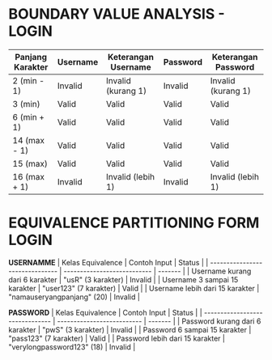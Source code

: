 # BOUNDARY VALUE ANALYSIS - LOGIN

| Panjang Karakter | Username | Keterangan Username | Password | Keterangan Password |
| ---------------- | -------- | ------------------- | -------- | ------------------- |
| 2 (min - 1)      | Invalid  | Invalid (kurang 1)  | Invalid  | Invalid (kurang 1)  |
| 3 (min)          | Valid    | Valid               | Valid    | Valid               |
| 6 (min + 1)      | Valid    | Valid               | Valid    | Valid               |
| 14 (max - 1)     | Valid    | Valid               | Valid    | Valid               |
| 15 (max)         | Valid    | Valid               | Valid    | Valid               |
| 16 (max + 1)     | Invalid  | Invalid (lebih 1)   | Invalid  | Invalid (lebih 1)   |

# EQUIVALENCE PARTITIONING FORM LOGIN

**USERNAMME**
| Kelas Equivalence               | Contoh Input                | Status  |
| ------------------------------- | --------------------------- | ------- |
| Username kurang dari 6 karakter | "usR" (3 karakter)          | Invalid |
| Username 3 sampai 15 karakter   | "user123" (7 karakter)      | Valid   |
| Username lebih dari 15 karakter | "namauseryangpanjang" (20) | Invalid |

**PASSWORD**
| Kelas Equivalence               | Contoh Input               | Status  |
| ------------------------------- | -------------------------- | ------- |
| Password kurang dari 6 karakter | "pwS" (3 karakter)         | Invalid |
| Password 6 sampai 15 karakter   | "pass123" (7 karakter)     | Valid   |
| Password lebih dari 15 karakter | "verylongpassword123" (18) | Invalid |


